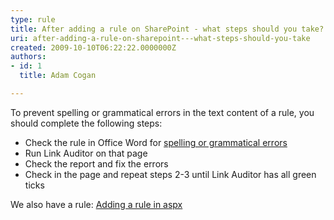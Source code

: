 ```yaml
---
type: rule
title: After adding a rule on SharePoint - what steps should you take?
uri: after-adding-a-rule-on-sharepoint---what-steps-should-you-take
created: 2009-10-10T06:22:22.0000000Z
authors:
- id: 1
  title: Adam Cogan

---
```




<span class='intro'> 
  <p>To prevent spelling or grammatical errors in the text content of a rule, you should complete the following steps&#58;</p>
<ul>
    <li>Check the rule in Office Word for <a href="http&#58;//www.ssw.com.au/ssw/Standards/Rules/RulesToBetterWebsitesLayout.aspx#WordSpellingAndGrammarChecker">spelling or grammatical errors</a></li>
    <li>Run Link Auditor on that page</li>
    <li>Check the report and fix the errors</li>
    <li>Check in the page and repeat steps 2-3 until Link Auditor has all green ticks</li>
</ul>
We also have a rule&#58; <a href="http&#58;//www.ssw.com.au/ssw/Standards/Rules/RulesToBetterWebsitesDevelopment.aspx#StepsAfterAddRuleOnAspxPage">Adding a rule in aspx</a>
 </span>





